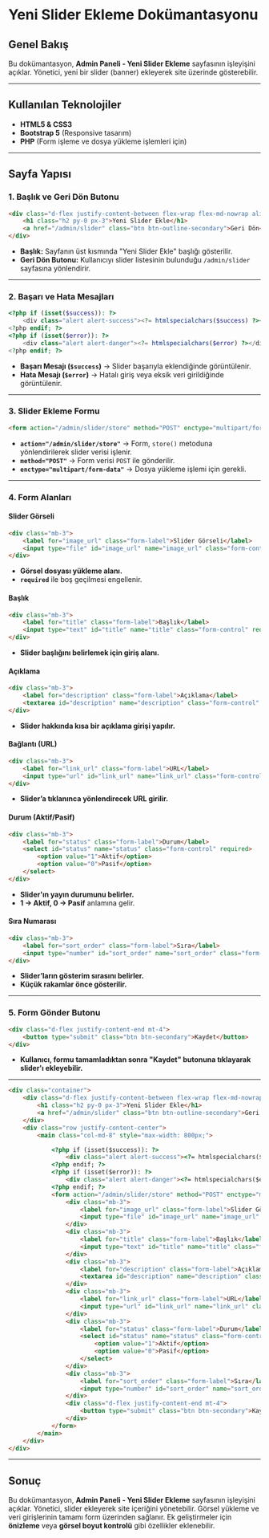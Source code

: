 # Yeni Slider Ekleme Dokümantasyonu

## Genel Bakış

Bu dokümantasyon, **Admin Paneli - Yeni Slider Ekleme** sayfasının işleyişini açıklar. Yönetici, yeni bir slider (banner) ekleyerek site üzerinde gösterebilir.

---

## Kullanılan Teknolojiler
- **HTML5 & CSS3**
- **Bootstrap 5** (Responsive tasarım)
- **PHP** (Form işleme ve dosya yükleme işlemleri için)

---

## Sayfa Yapısı

### **1. Başlık ve Geri Dön Butonu**
```html
<div class="d-flex justify-content-between flex-wrap flex-md-nowrap align-items-center pt-3 pb-2 mb-3 border-bottom">
    <h1 class="h2 py-0 px-3">Yeni Slider Ekle</h1>
    <a href="/admin/slider" class="btn btn-outline-secondary">Geri Dön</a>
</div>
```
- **Başlık:** Sayfanın üst kısmında "Yeni Slider Ekle" başlığı gösterilir.
- **Geri Dön Butonu:** Kullanıcıyı slider listesinin bulunduğu `/admin/slider` sayfasına yönlendirir.

---

### **2. Başarı ve Hata Mesajları**
```php
<?php if (isset($success)): ?>
    <div class="alert alert-success"><?= htmlspecialchars($success) ?></div>
<?php endif; ?>
<?php if (isset($error)): ?>
    <div class="alert alert-danger"><?= htmlspecialchars($error) ?></div>
<?php endif; ?>
```
- **Başarı Mesajı (`$success`)** → Slider başarıyla eklendiğinde görüntülenir.
- **Hata Mesajı (`$error`)** → Hatalı giriş veya eksik veri girildiğinde görüntülenir.

---

### **3. Slider Ekleme Formu**
```html
<form action="/admin/slider/store" method="POST" enctype="multipart/form-data">
```
- **`action="/admin/slider/store"`** → Form, `store()` metoduna yönlendirilerek slider verisi işlenir.
- **`method="POST"`** → Form verisi `POST` ile gönderilir.
- **`enctype="multipart/form-data"`** → Dosya yükleme işlemi için gerekli.

---

### **4. Form Alanları**
#### **Slider Görseli**
```html
<div class="mb-3">
    <label for="image_url" class="form-label">Slider Görseli</label>
    <input type="file" id="image_url" name="image_url" class="form-control" required>
</div>
```
- **Görsel dosyası yükleme alanı.**
- **`required`** ile boş geçilmesi engellenir.

#### **Başlık**
```html
<div class="mb-3">
    <label for="title" class="form-label">Başlık</label>
    <input type="text" id="title" name="title" class="form-control" required>
</div>
```
- **Slider başlığını belirlemek için giriş alanı.**

#### **Açıklama**
```html
<div class="mb-3">
    <label for="description" class="form-label">Açıklama</label>
    <textarea id="description" name="description" class="form-control" required></textarea>
</div>
```
- **Slider hakkında kısa bir açıklama girişi yapılır.**

#### **Bağlantı (URL)**
```html
<div class="mb-3">
    <label for="link_url" class="form-label">URL</label>
    <input type="url" id="link_url" name="link_url" class="form-control" required>
</div>
```
- **Slider’a tıklanınca yönlendirecek URL girilir.**

#### **Durum (Aktif/Pasif)**
```html
<div class="mb-3">
    <label for="status" class="form-label">Durum</label>
    <select id="status" name="status" class="form-control" required>
        <option value="1">Aktif</option>
        <option value="0">Pasif</option>
    </select>
</div>
```
- **Slider'ın yayın durumunu belirler.**
- **1 → Aktif, 0 → Pasif** anlamına gelir.

#### **Sıra Numarası**
```html
<div class="mb-3">
    <label for="sort_order" class="form-label">Sıra</label>
    <input type="number" id="sort_order" name="sort_order" class="form-control" required>
</div>
```
- **Slider’ların gösterim sırasını belirler.**
- **Küçük rakamlar önce gösterilir.**

---

### **5. Form Gönder Butonu**
```html
<div class="d-flex justify-content-end mt-4">
    <button type="submit" class="btn btn-secondary">Kaydet</button>
</div>
```
- **Kullanıcı, formu tamamladıktan sonra "Kaydet" butonuna tıklayarak slider'ı ekleyebilir.**

---

```html
<div class="container">
    <div class="d-flex justify-content-between flex-wrap flex-md-nowrap align-items-center pt-3 pb-2 mb-3 border-bottom">
        <h1 class="h2 py-0 px-3">Yeni Slider Ekle</h1>
        <a href="/admin/slider" class="btn btn-outline-secondary">Geri Dön</a>
    </div>
    <div class="row justify-content-center">
        <main class="col-md-8" style="max-width: 800px;">

            <?php if (isset($success)): ?>
                <div class="alert alert-success"><?= htmlspecialchars($success) ?></div>
            <?php endif; ?>
            <?php if (isset($error)): ?>
                <div class="alert alert-danger"><?= htmlspecialchars($error) ?></div>
            <?php endif; ?>
            <form action="/admin/slider/store" method="POST" enctype="multipart/form-data">
                <div class="mb-3">
                    <label for="image_url" class="form-label">Slider Görseli</label>
                    <input type="file" id="image_url" name="image_url" class="form-control" required>
                </div>
                <div class="mb-3">
                    <label for="title" class="form-label">Başlık</label>
                    <input type="text" id="title" name="title" class="form-control" required>
                </div>
                <div class="mb-3">
                    <label for="description" class="form-label">Açıklama</label>
                    <textarea id="description" name="description" class="form-control" required></textarea>
                </div>
                <div class="mb-3">
                    <label for="link_url" class="form-label">URL</label>
                    <input type="url" id="link_url" name="link_url" class="form-control" required>
                </div>
                <div class="mb-3">
                    <label for="status" class="form-label">Durum</label>
                    <select id="status" name="status" class="form-control" required>
                        <option value="1">Aktif</option>
                        <option value="0">Pasif</option>
                    </select>
                </div>
                <div class="mb-3">
                    <label for="sort_order" class="form-label">Sıra</label>
                    <input type="number" id="sort_order" name="sort_order" class="form-control" required>
                </div>
                <div class="d-flex justify-content-end mt-4">
                    <button type="submit" class="btn btn-secondary">Kaydet</button>
                </div>
            </form>
        </main>
    </div>
</div>
```
---
## **Sonuç**

Bu dokümantasyon, **Admin Paneli - Yeni Slider Ekleme** sayfasının işleyişini açıklar. Yönetici, slider ekleyerek site içeriğini yönetebilir.
Görsel yükleme ve veri girişlerinin tamamı form üzerinden sağlanır. Ek geliştirmeler için **önizleme** veya **görsel boyut kontrolü** gibi özellikler eklenebilir.

